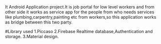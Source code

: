 It Android Application project.It is job portal for low level workers and from other side it works as service app for the people from who needs
services like plumbing,carpentry,painting etc from workers,so this application works as bridge between this two party.

#Library used
1.Piccaso
2.Firebase Realtime database,Authentication and storage.
3.Material design.

